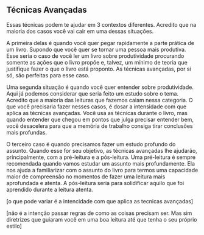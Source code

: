 ## Técnicas Avançadas

Essas técnicas podem te ajudar em 3 contextos diferentes. Acredito que na maioria dos casos você vai cair em uma dessas situações.

A primeira delas é quando você quer pegar rapidamente a parte prática de um livro. Supondo que você quer se tornar uma pessoa mais produtiva. Esse seria o caso de você ler um livro sobre produtividade procurando somente as ações que o livro propõe e, talvez, um mínimo de teoria que justifique fazer o que o livro está proponto. As técnicas avançadas, por si só, são perfeitas para esse caso.

Uma segunda situação é quando você quer entender sobre produtividade. Aqui já podemos considerar que seria feito um estudo sobre o tema. Acredito que a maioria das leituras que fazemos caiam nessa categoria. O que você precisaria fazer nesses casos, é dosar a intensidade com que aplica as técnicas avançadas. Você usa as técnicas durante o livro, mas quando entender que chegou em pontos que julga precisar entender bem, você desacelera para que a memória de trabalho consiga tirar conclusões mais profundas.

O terceiro caso é quando precisamos fazer um estudo profundo do assunto. Quando esse for seu objetivo, as técnicas avançadas lhe ajudarão, principalmente, com a pré-leitura e a pós-leitura. Uma pré-leitura é sempre recomendada quando vamos estudar um assunto mais profundamente. Ela nos ajuda a familiarizar com o assunto do livro para termos uma capacidade maior de compreensão no momentos de fazer uma leitura mais aprofundada e atenta. A pós-leitura seria para solidificar aquilo que foi aprendido durante a leitura atenta.


[o que pode variar é a intencidade com que aplica as tecnicas avançadas]


[não é a intenção passar regras de como as coisas precisam ser. Mas sim diretrizes que guiaram você em uma boa leitura até que tenha o seu próprio estilo]
